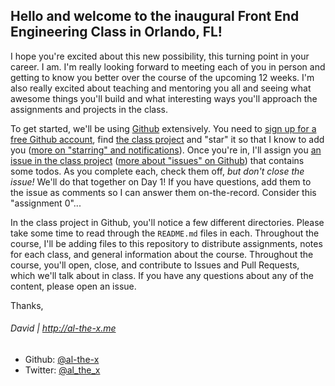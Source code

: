 ## Hello and welcome to the inaugural Front End Engineering Class in Orlando, FL!

I hope you're excited about this new possibility, this turning point in your career. I am. I'm really looking forward to meeting each of you in person and getting to know you better over the course of the upcoming 12 weeks. I'm also really excited about teaching and mentoring you all and seeing what awesome things you'll build and what interesting ways you'll approach the assignments and projects in the class.

To get started, we'll be using [Github](http://github.com) extensively. You need to [sign up for a free Github account](http://github.com/signup), find [the class project](https://github.com/TheIronYard--Orlando/FEE--2014--FALL) and "star" it so that I know to add you ([more on "starring" and notifications](https://help.github.com/articles/about-stars)). Once you're in, I'll assign you [an issue in the class project](https://github.com/TheIronYard--Orlando/FEE--2014--FALL/issues) ([more about "issues" on Github](https://help.github.com/articles/about-issues)) that contains some todos. As you complete each, check them off, _but don't close the issue!_ We'll do that together on Day 1! If you have questions, add them to the issue as comments so I can answer them on-the-record. Consider this "assignment 0"...

In the class project in Github, you'll notice a few different directories. Please take some time to read through the `README.md` files in each. Throughout the course, I'll be adding files to this repository to distribute assignments, notes for each class, and general information about the course. Throughout the course, you'll open, close, and contribute to Issues and Pull Requests, which we'll talk about in class. If you have any questions about any of the content, please open an issue.

Thanks,

###### David | http://al-the-x.me

* Github: [@al-the-x](https://github.com/al-the-x)
* Twitter: [@al_the_x](https://twitter.com/al_the_x)

